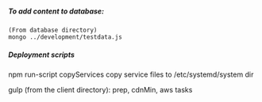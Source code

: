 ##### To add content to database:
    (From database directory)
    mongo ../development/testdata.js

##### Deployment scripts
npm run-script copyServices
    copy service files to /etc/systemd/system dir
    
gulp (from the client directory):
    prep, cdnMin, aws tasks

